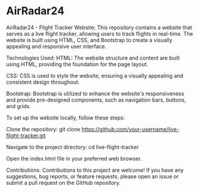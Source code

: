 # AirRadar24
AirRadar24 - Flight Tracker Website; This repository contains a website that serves as a live flight tracker, allowing users to track flights in real-time. The website is built using HTML, CSS, and Bootstrap to create a visually appealing and responsive user interface.

Technologies Used:
HTML: The website structure and content are built using HTML, providing the foundation for the page layout.

CSS: CSS is used to style the website, ensuring a visually appealing and consistent design throughout.

Bootstrap: Bootstrap is utilized to enhance the website's responsiveness and provide pre-designed components, such as navigation bars, buttons, and grids.


To set up the website locally, follow these steps:

Clone the repository: git clone https://github.com/your-username/live-flight-tracker.git

Navigate to the project directory: cd live-flight-tracker

Open the index.html file in your preferred web browser.

Contributions:
Contributions to this project are welcome! If you have any suggestions, bug reports, or feature requests, please open an issue or submit a pull request on the GitHub repository.
